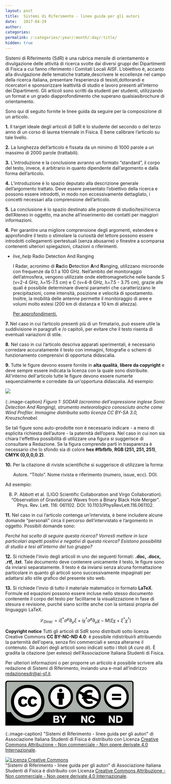 ```yaml
---
layout: post
title:  Sistemi di Riferimento - linee guida per gli autori
date:   2017-04-29
author:
categories:
permalink: /:categories/:year/:month/:day/:title/
hidden: true
---
```

Sistemi di Riferimento (SdR) è una rubrica mensile di orientamento e divulgazione delle attività di ricerca svolte dai diversi gruppi dei Dipartimenti di Fisica a cui fanno riferimento i Comitati Locali AISF. L’obiettivo è, accanto alla divulgazione delle tematiche trattate,descrivere le eccellenze nel campo della ricerca italiana, presentare l’esperienza di tesisti,dottorandi e ricercatori e sponsorizzare leattività di studio e lavoro presenti all’interno dei Dipartimenti. Gli articoli sono scritti da studenti per studenti, utilizzando un format e un grado diapprofondimento che superano qualsiasibrochure di orientamento.

Sono qui di seguito fornite le linee guida da seguire per la composizione di un articolo.

**1.** Il target ideale degli articoli di SdR è lo studente del secondo o del terzo anno di un corso di laurea triennale in Fisica. È bene calibrare l’articolo su tale livello.

**2.** La lunghezza dell’articolo è fissata da un minimo di 1000 parole a un massimo di 2000 parole (trattabili).

**3.** L’introduzione e la conclusione avranno un formato “standard”, il corpo del testo, invece, è arbitrario in quanto dipendente dall’argomento e dalla forma dell’articolo.

**4.** L’introduzione è lo spazio deputato alla descrizione generale dell’argomento trattato. Deve essere presentato l’obiettivo della ricerca e possono essere introdotti, in modo non eccessivamente dettagliato, i concetti necessari alla comprensione dell’articolo.

**5.** La conclusione è lo spazio destinato alle proposte di studio/tesi/ricerca dell’Ateneo in oggetto, ma anche all’inserimento dei contatti per maggiori informazioni.

**6.** Per garantire una migliore comprensione degli argomenti, estendere e approfondire il testo o stimolare la curiosità del lettore possono essere introdotti collegamenti ipertestuali (senza abusarne) o finestre a scomparsa contenenti ulteriori spiegazioni, citazioni o riferimenti.

<ul class="collapsible" data-collapsible="accordion">
<li>
<div class="collapsible-header"><i class="material-icons">live_help</i> Radio Detection And Ranging</div>
<div class="collapsible-body">
<p>
I Radar, acronimo di <b>Ra</b>dio <b>D</b>etection <b>A</b>nd <b>R</b>anging, utilizzano microonde con frequenze da 0.1 a 100 GHz. Nell’ambito del monitoraggio dell’atmosfera, vengono utilizzate onde elettromagnetiche nelle bande S (&nu;=2-4 GHz, &lambda;=15-7.5 cm) e C (&nu;=4-8 GHz, &lambda;=7.5 - 3.75 cm), grazie alle quali è possibile determinare diversi parametri che caratterizzano le precipitazioni, come intensità, posizione e velocità di spostamento. Inoltre, la mobilità delle antenne permette il monitoraggio di aree e volumi molto estesi (200 km di distanza e 10 km di altezza).

<a href="http://meteorema.aquila.infn.it/radarweb/home/radar_intro/spiegazione2.html"> Per approfondimenti.</a>
</p>
</div>
</li>
</ul>

**7.** Nel caso in cui l’articolo presenti più di un firmatario, può essere utile la suddivisione in paragrafi e /o capitoli, per evitare che il testo risenta di eventuali variazioni di stile.

**8.** Nel caso in cui l’articolo descriva apparati sperimentali, è necessario corredare accuratamente il testo con immagini, fotografie o schemi di funzionamento comprensivi di opportuna didascalia.

**9.** Tutte le figure devono essere fornite in **alta qualità**, **libere da copyright** e deve sempre essere indicata la licenza con la quale sono distribuite. All'interno dell'articolo tutte le figure devono essere numerte sequenzialmente e corredate da un'opportuna didascalia. Ad esempio:


<div class="row">
<div class="col s12 m6 offset-m3">
<img src="/sistemidiriferimento/img/17_04_29_LG/lemonsodar.jpg"/>
</div>
</div>

{:.image-caption}
*Figura 1: SODAR (acronimo dell'espressione inglese Sonic Detection And Ranging), strumento meteorologico conosciuto anche come <i>Wind Profiler</i>. Immagine distribuita sotto licenza CC BY-SA 3.0, Kreuzschnabel.*


Se tali figure sono auto-prodotte non è necessario indicare - a meno di esplicita richiesta dell’autore - la paternità dell’opera. Nel caso in cui non sia chiara l'effettiva possibilità di utilizzare una figura si suggerisce di consultare a Redazione. Se la figura comprende parti in trasparenza è necessario che lo sfondo sia di colore **hex #fbfbfb**, **RGB (251, 251, 251)**, **CMYK (0,0,0,0.2)**.

**10.** Per la citazione di riviste scientifiche si suggerisce di utilizzare la forma:

<p align="center">Autore. “Titolo”. Nome rivista e riferimento (numero, issue, ecc). DOI.</p>

Ad esempio:

<p align="center">B. P. Abbott et al. (LIGO Scientific Collaboration and Virgo Collaboration). “Observation of Gravitational Waves from a Binary Black Hole Merger”. Phys. Rev. Lett. 116: 061102. DOI: 10.1103/PhysRevLett.116.061102.</p>

**11.** Nel caso in cui l’articolo contenga un’intervista, è bene includere alcune domande “personali” circa il percorso dell’intervistato e l’argomento in oggetto. Possibili domande sono:

*Perché hai scelto di seguire questa ricerca?*
*Vorresti mettere in luce particolari aspetti positivi e negativi di questa ricerca?*
*Esistono possibilità di studio e tesi all’interno del tuo gruppo?*

**12.** Si richiede l'invio degli articoli in uno dei seguenti formati: **.doc, .docx, .rtf, .txt**. Tale documento deve contenere unicamente il testo, le figure sono da inviarsi separatamente. Il testo è da inviarsi senza alcuna formattazione particolare in quanto gli articoli sono successivamente impaginati per adattarsi allo stile grafico del presente sito web.

**13.** Si richiede l'invio di tutto il materiale matematico in formato **LaTeX**. Formule ed equazioni possono essere incluse nello stesso documento contenente il corpo del testo per facilitarne la visualizzazione in fase di stesura e revisione, purché siano scritte anche con la sintassi propria del linguaggio LaTeX.

$$ \mathcal{L}_{Dirac} = i \xi^\dagger \bar{\sigma}^\mu \partial_\mu \xi + i \chi^\dagger \bar{\sigma}^\mu \partial_\mu \chi - M (\xi\chi + \xi^\dagger \chi^\dagger) $$

**Copyright notice** Tutti gli articoli di SdR sono distribuiti sotto licenza Creative Commons **CC BY-NC-ND 4.0**: è possibile ridistribuirli attribuendo la parternità dell'opera, senza fini commerciali e senza alterarne il contenuto. Gli autori degli articoli sono indicati sotto i titoli (*A cura di*). È gradita la citazione (per esteso) dell'Associazione Italiana Studenti di Fisica.

Per ulteriori informazioni o per proporre un articolo è possibile scrivere alla redazione di Sistemi di Riferimento, inviando una e-mail all’indirizzo <a href="mailto:redazionesdr@ai-sf.it">redazionesdr@ai-sf.it</a>.

<div class="row">
<div class="col s12 m4 offset-m3">
<img src="/sistemidiriferimento/img/by-nc-nd.png"/>
</div>
</div>

{:.image-caption}
"Sistemi di Riferimento - linee guida per gli autori" di Associazione Italiana Studenti di Fisica è distribuito con Licenza <a href="http://creativecommons.org/licenses/by-nc-nd/4.0/">Creative Commons Attribuzione - Non commerciale - Non opere derivate 4.0 Internazionale</a>.

<a rel="license" href="http://creativecommons.org/licenses/by-nc-nd/4.0/"><img alt="Licenza Creative Commons" style="border-width:0" src="https://i.creativecommons.org/l/by-nc-nd/4.0/80x15.png" /></a><br /><span xmlns:dct="http://purl.org/dc/terms/" property="dct:title">"Sistemi di Riferimento - linee guida per gli autori"</span> di<span xmlns:cc="http://creativecommons.org/ns#" property="cc:attributionName"> Associazione Italiana Studenti di Fisica</span> è distribuito con Licenza <a rel="license" href="http://creativecommons.org/licenses/by-nc-nd/4.0/">Creative Commons Attribuzione - Non commerciale - Non opere derivate 4.0 Internazionale</a>.

